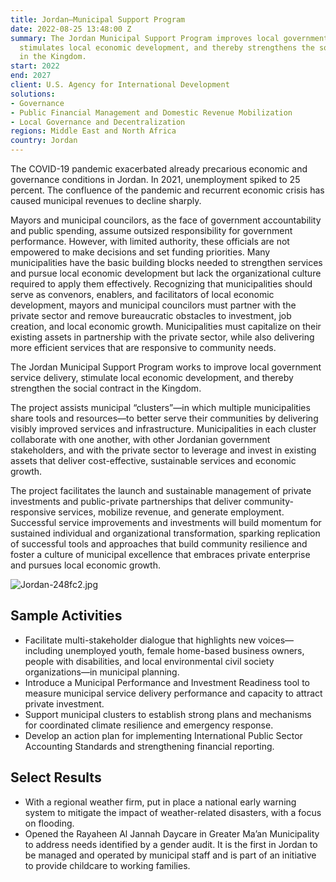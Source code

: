 ```yaml
---
title: Jordan—Municipal Support Program
date: 2022-08-25 13:48:00 Z
summary: The Jordan Municipal Support Program improves local government service delivery,
  stimulates local economic development, and thereby strengthens the social contract
  in the Kingdom.
start: 2022
end: 2027
client: U.S. Agency for International Development
solutions:
- Governance
- Public Financial Management and Domestic Revenue Mobilization
- Local Governance and Decentralization
regions: Middle East and North Africa
country: Jordan
---
```


The COVID-19 pandemic exacerbated already precarious economic and governance conditions in Jordan. In 2021, unemployment spiked to 25 percent. The confluence of the pandemic and recurrent economic crisis has caused municipal revenues to decline sharply. 

Mayors and municipal councilors, as the face of government accountability and public spending, assume outsized responsibility for government performance. However, with limited authority, these officials are not empowered to make decisions and set funding priorities. Many municipalities have the basic building blocks needed to strengthen services and pursue local economic development but lack the organizational culture required to apply them effectively. Recognizing that municipalities should serve as convenors, enablers, and facilitators of local economic development, mayors and municipal councilors must partner with the private sector and remove bureaucratic obstacles to investment, job creation, and local economic growth. Municipalities must capitalize on their existing assets in partnership with the private sector, while also delivering more efficient services that are responsive to community needs.  

The Jordan Municipal Support Program works to improve local government service delivery, stimulate local economic development, and thereby strengthen the social contract in the Kingdom.
 
The project assists municipal “clusters”—in which multiple municipalities share tools and resources—to better serve their communities by delivering visibly improved services and infrastructure. Municipalities in each cluster collaborate with one another, with other Jordanian government stakeholders, and with the private sector to leverage and invest in existing assets that deliver cost-effective, sustainable services and economic growth.

The project facilitates the launch and sustainable management of private investments and public-private partnerships that deliver community-responsive services, mobilize revenue, and generate employment. Successful service improvements and investments will build momentum for sustained individual and organizational transformation, sparking replication of successful tools and approaches that build community resilience and foster a culture of municipal excellence that embraces private enterprise and pursues local economic growth.

![Jordan-248fc2.jpg](/uploads/Jordan-248fc2.jpg)

## Sample Activities

* Facilitate multi-stakeholder dialogue that highlights new voices—including unemployed youth, female home-based business owners, people with disabilities, and local environmental civil society organizations—in municipal planning.
* Introduce a Municipal Performance and Investment Readiness tool to measure municipal service delivery performance and capacity to attract private investment. 
* Support municipal clusters to establish strong plans and mechanisms for coordinated climate resilience and emergency response. 
* Develop an action plan for implementing International Public Sector Accounting Standards and strengthening financial reporting. 

## Select Results

* With a regional weather firm, put in place a national early warning system to mitigate the impact of weather-related disasters, with a focus on flooding. 
* Opened the Rayaheen Al Jannah Daycare in Greater Ma’an Municipality to address needs identified by a gender audit. It is the first in Jordan to be managed and operated by municipal staff and is part of an initiative to provide childcare to working families. 